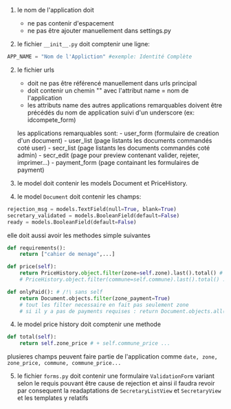 1) le nom de l'application doit
	- ne pas contenir d'espacement
	- ne pas être ajouter manuellement dans settings.py

2) le fichier ```__init__.py``` doit comptenir une ligne:

```python
APP_NAME = "Nom de l'Appliction" #exemple: Identité Complète
```

2) le fichier urls
	- doit ne pas être référencé manuellement dans urls principal
	- doit contenir un chemin "" avec l'attribut name = nom de l'application
	- les attributs name des autres applications remarquables doivent être précédés
	du nom de application suivi d'un underscore (ex: idcompete_form)
	
	les applications remarquables sont:
		- user_form (formulaire de creation d'un document)
		- user_list (page listants les documents commandés coté user)
		- secr_list (page listants les documents commandés coté admin)
		- secr_edit (page pour preview contenant valider, rejeter, imprimer...)
		- payment_form (page containant les formulaires de payment)

3) le model doit contenir les models Document et PriceHistory.

4) le model ```Document``` doit contenir les champs:

```python
rejection_msg = models.TextField(null=True, blank=True)
secretary_validated = models.BooleanField(default=False)
ready = models.BooleanField(default=False)
```

elle doit aussi avoir les methodes simple suivantes

```python
def requirements():
	return ["cahier de menage",...]

def price(self):
	return PriceHistory.object.filter(zone=self.zone).last().total() # +
	# PriceHistory.object.filter(commune=self.commune).last().total() ...

def onlyPaid(): # /!\ sans self
	return Document.objects.filter(zone_payment=True)
	# tout les filter necessaire en fait pas seulement zone
	# si il y a pas de payments requises : return Document.objects.all()
```

4) le model price history doit comptenir une methode
```python
def total(self):
	return self.zone_price # + self.commune_price ...
```
plusieres champs peuvent faire partie de l'application comme ```date, zone, zone_price, commune, commune_price...```

5) le fichier ```forms.py``` doit contenir une formulaire ```ValidationForm``` variant selon le requis pouvant être cause de rejection et ainsi il faudra revoir par consequent la readaptations de ```SecretaryListView``` et ```SecretaryView``` et les templates y relatifs
